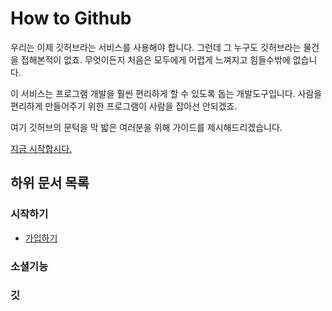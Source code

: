 How to Github
====

우리는 이제 깃허브라는 서비스를 사용해야 합니다. 그런데 그 누구도 깃허브라는 물건을 접해본적이 없죠. 무엇이든지 처음은 모두에게 어렵게 느껴지고 힘들수밖에 없습니다.

이 서비스는 프로그램 개발을 훨씬 편리하게 할 수 있도록 돕는 개발도구입니다. 사람을 편리하게 만들어주기 위한 프로그램이 사람을 잡아선 안되겠죠.

여기 깃허브의 문턱을 막 밟은 여러분을 위해 가이드를 제시해드리겠습니다.

[지금 시작합시다.](./social-register)

## 하위 문서 목록
### 시작하기
 * [가입하기](./social-register)

### 소셜기능

### 깃